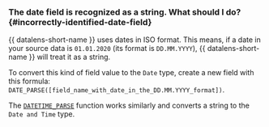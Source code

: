 ### The date field is recognized as a string. What should I do? {#incorrectly-identified-date-field}

{{ datalens-short-name }} uses dates in ISO format. This means, if a date in your source data is `01.01.2020` (its format is `DD.MM.YYYY`), {{ datalens-short-name }} will treat it as a string.

To convert this kind of field value to the `Date` type, create a new field with this formula: `DATE_PARSE([field_name_with_date_in_the_DD.MM.YYYY_format])`.

The [`DATETIME_PARSE`](../../datalens/function-ref/DATETIME_PARSE.md) function works similarly and converts a string to the `Date and Time` type.

